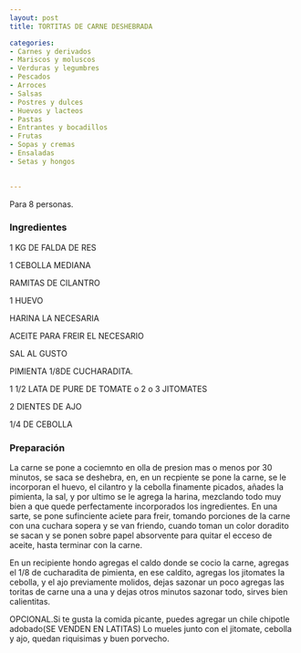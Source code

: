 ```yaml
---
layout: post
title: TORTITAS DE CARNE DESHEBRADA

categories:
- Carnes y derivados
- Mariscos y moluscos
- Verduras y legumbres
- Pescados
- Arroces
- Salsas
- Postres y dulces
- Huevos y lacteos
- Pastas
- Entrantes y bocadillos
- Frutas
- Sopas y cremas
- Ensaladas
- Setas y hongos
 

---
```


Para 8 personas.

<h3>Ingredientes</h3>

1 KG DE FALDA DE RES

1 CEBOLLA MEDIANA

RAMITAS DE CILANTRO

1 HUEVO

HARINA LA NECESARIA

ACEITE PARA FREIR EL NECESARIO

SAL AL GUSTO

PIMIENTA 1/8DE CUCHARADITA.

1 1/2 LATA DE PURE DE TOMATE o 2 o 3 JITOMATES

2 DIENTES DE AJO

1/4 DE CEBOLLA

<h3>Preparación</h3>

La carne se pone a cociemnto en olla de presion mas o menos por 30 minutos, se saca se deshebra, en, en un recpiente se pone la carne, se le incorporan el huevo, el cilantro y la cebolla finamente picados, añades la pimienta, la sal, y por ultimo se le agrega la harina, mezclando todo muy bien a que quede perfectamente incorporados los ingredientes. En una sarte, se pone sufinciente aciete para freir, tomando porciones de la carne con una cuchara sopera y se van friendo, cuando toman un color doradito se sacan y se ponen sobre papel absorvente para quitar el ecceso de aceite, hasta terminar con la carne.

En un recipiente hondo agregas el caldo donde se cocio la carne, agregas el 1/8 de cucharadita de pimienta, en ese caldito, agregas los jitomates la cebolla, y el ajo previamente molidos, dejas sazonar un poco agregas las toritas de carne una a una y dejas otros minutos sazonar todo, sirves bien calientitas.

OPCIONAL.Si te gusta la comida picante, puedes agregar un chile chipotle adobado(SE VENDEN EN LATITAS) Lo mueles junto con el jitomate, cebolla y ajo, quedan riquisimas y buen porvecho.

